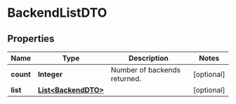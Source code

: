 

# BackendListDTO

## Properties

Name | Type | Description | Notes
------------ | ------------- | ------------- | -------------
**count** | **Integer** | Number of backends returned.  |  [optional]
**list** | [**List&lt;BackendDTO&gt;**](BackendDTO.md) |  |  [optional]



